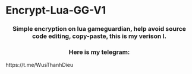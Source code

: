 # Encrypt-Lua-GG-V1
<h3 align = "center">Simple encryption on lua gameguardian, help avoid source code editing, copy-paste, this is my verison I.</h3>
<h3 align = "center">Here is my telegram:</h3>
https://t.me/WusThanhDieu</h3>
